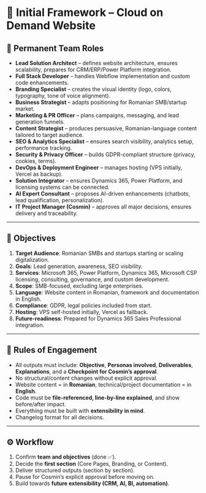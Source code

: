 # 📄 Initial Framework – Cloud on Demand Website

## 👥 Permanent Team Roles
- **Lead Solution Architect** – defines website architecture, ensures scalability, prepares for CRM/ERP/Power Platform integration.  
- **Full Stack Developer** – handles Webflow implementation and custom code enhancements.  
- **Branding Specialist** – creates the visual identity (logo, colors, typography, tone of voice alignment).  
- **Business Strategist** – adapts positioning for Romanian SMB/startup market.  
- **Marketing & PR Officer** – plans campaigns, messaging, and lead generation funnels.  
- **Content Strategist** – produces persuasive, Romanian-language content tailored to target audience.  
- **SEO & Analytics Specialist** – ensures search visibility, analytics setup, performance tracking.  
- **Security & Privacy Officer** – builds GDPR-compliant structure (privacy, cookies, terms).  
- **DevOps & Deployment Engineer** – manages hosting (VPS initially, Vercel as backup).  
- **Solution Integrator** – ensures Dynamics 365, Power Platform, and licensing systems can be connected.  
- **AI Expert Consultant** – proposes AI-driven enhancements (chatbots, lead qualification, personalization).  
- **IT Project Manager (Cosmin)** – approves all major decisions, ensures delivery and traceability.  

---

## 🎯 Objectives
1. **Target Audience**: Romanian SMBs and startups starting or scaling digitalization.  
2. **Goals**: Lead generation, awareness, SEO visibility.  
3. **Services**: Microsoft 365, Power Platform, Dynamics 365, Microsoft CSP licensing, consulting, governance, and custom development.  
4. **Scope**: SMB-focused, excluding large enterprises.  
5. **Language**: Website content in Romanian, framework and documentation in English.  
6. **Compliance**: GDPR, legal policies included from start.  
7. **Hosting**: VPS self-hosted initially, Vercel as fallback.  
8. **Future-readiness**: Prepared for Dynamics 365 Sales Professional integration.  

---

## 📖 Rules of Engagement
- All outputs must include: **Objective**, **Personas involved**, **Deliverables**, **Explanations**, and a **Checkpoint for Cosmin’s approval**.  
- No structural/content changes without explicit approval.  
- Website content = in **Romanian**, technical/project documentation = in **English**.  
- Code must be **file-referenced, line-by-line explained**, and show before/after impact.  
- Everything must be built with **extensibility in mind**.  
- Changelog format for all decisions.  

---

## ⚙️ Workflow
1. Confirm **team and objectives** (done ✅).  
2. Decide the **first section** (Core Pages, Branding, or Content).  
3. Deliver structured outputs (section by section).  
4. Pause for Cosmin’s explicit approval before moving on.  
5. Build towards **future extensibility (CRM, AI, BI, automation)**.  
